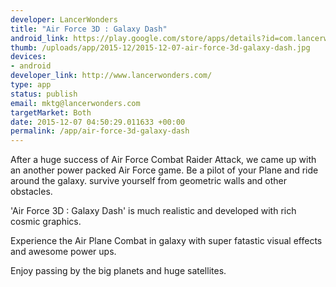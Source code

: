 ```yaml
--- 
developer: LancerWonders
title: "Air Force 3D : Galaxy Dash"
android_link: https://play.google.com/store/apps/details?id=com.lancerwonders.airforce.jet.galaxy.defence.galaxylegend.plane3d.geometry.dash
thumb: /uploads/app/2015-12/2015-12-07-air-force-3d-galaxy-dash.jpg
devices: 
- android
developer_link: http://www.lancerwonders.com/
type: app
status: publish
email: mktg@lancerwonders.com
targetMarket: Both
date: 2015-12-07 04:50:29.011633 +00:00
permalink: /app/air-force-3d-galaxy-dash
---
```


After a huge success of Air Force Combat Raider Attack, we came up with an another power packed Air Force game.
Be a pilot of your Plane and ride around the galaxy. survive yourself from geometric walls and other obstacles.

'Air Force 3D : Galaxy Dash' is much realistic and developed with rich cosmic graphics.

Experience the Air Plane Combat in galaxy with super fatastic visual effects and awesome power ups.

Enjoy passing by the big planets and huge satellites.
